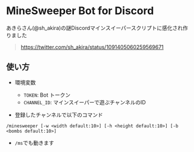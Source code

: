 # MineSweeper Bot for Discord
あきらさん(@sh_akira)の謎Discordマインスイーパースクリプトに感化され作りました
> https://twitter.com/sh_akira/status/1091405060259569671

## 使い方
- 環境変数
  - `TOKEN`: Bot トークン
  - `CHANNEL_ID`: マインスイーパーで遊ぶチャンネルのID
  
- 登録したチャンネルで以下のコマンド
```
/minesweeper [-w <width default:10>] [-h <height default:10>] [-b <bombs default:10>]
```
- `/ms`でも動きます